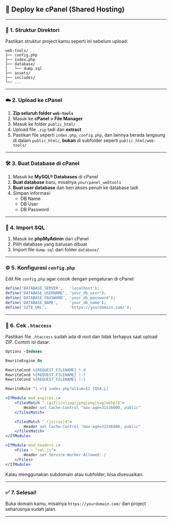 ## 🚀 Deploy ke cPanel (Shared Hosting)
---

### 📁 1. Struktur Direktori

Pastikan struktur project kamu seperti ini sebelum upload:

```
web-tools/
├── config.php
├── index.php
├── database/
│   └── dump.sql
├── assets/
├── includes/
└── ...
```

---

### ☁️ 2. Upload ke cPanel

1. **Zip seluruh folder `web-tools`**
2. Masuk ke **cPanel > File Manager**
3. Masuk ke folder `public_html/`
4. Upload file `.zip` tadi dan **extract**
5. Pastikan file seperti `index.php`, `config.php`, dan lainnya berada langsung di dalam `public_html/`, **bukan** di subfolder seperti `public_html/web-tools/`

---

### 🛠️ 3. Buat Database di cPanel

1. Masuk ke **MySQL® Databases** di cPanel
2. **Buat database** baru, misalnya `yourcpanel_webtools`
3. **Buat user database** dan beri akses penuh ke database tadi
4. Simpan informasi:
   - DB Name
   - DB User
   - DB Password

---

### 🧩 4. Import SQL

1. Masuk ke **phpMyAdmin** dari cPanel
2. Pilih database yang barusan dibuat
3. Import file `dump.sql` dari folder `database/`

---

### ⚙️ 5. Konfigurasi `config.php`

Edit file `config.php` agar cocok dengan pengaturan di cPanel:

```php
define('DATABASE_SERVER',   'localhost');
define('DATABASE_USERNAME', 'your_db_user');
define('DATABASE_PASSWORD', 'your_db_password');
define('DATABASE_NAME',     'your_db_name');
define('SITE_URL',          'https://yourdomain.com/');
```

---

### 🔐 6. Cek `.htaccess`

Pastikan file `.htaccess` sudah ada di root dan tidak terhapus saat upload ZIP. Contoh isi dasar:

```apache
Options -Indexes

RewriteEngine On

RewriteCond %{REQUEST_FILENAME} !-d
RewriteCond %{REQUEST_FILENAME} !-f
RewriteCond %{REQUEST_FILENAME} !-l

RewriteRule ^(.+)$ index.php?altum=$1 [QSA,L]

<IfModule mod_expires.c>
    <filesMatch ".(gif|ico|jpg|jpeg|png|svg|webp)$">
        Header set Cache-Control "max-age=31536000, public"
    </filesMatch>

    <filesMatch ".(js|css)$">
        Header set Cache-Control "max-age=31536000, public"
    </filesMatch>
</IfModule>

<IfModule mod_headers.c>
    <Files ~ "sw\.js">
        Header set Service-Worker-Allowed: /
    </Files>
</IfModule>
```

Kalau menggunakan subdomain atau subfolder, bisa disesuaikan.

---

### ✅ 7. Selesai!

Buka domain kamu, misalnya `https://yourdomain.com/` dan project seharusnya sudah jalan.

---